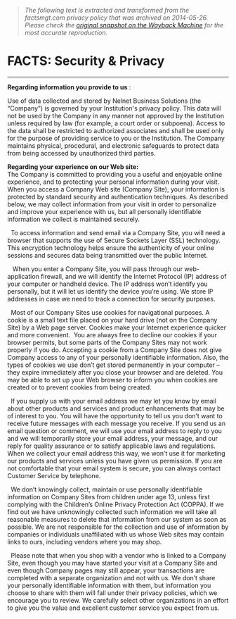 > *The following text is extracted and transformed from the factsmgt.com privacy policy that was archived on 2014-05-26. Please check the [original snapshot on the Wayback Machine](https://web.archive.org/web/20140526233251id_/http%3A//www.factsmgt.com/page.cfm%3Fp%3D398) for the most accurate reproduction.*

# FACTS: Security & Privacy

****  


**Regarding information you provide to us** :

Use of data collected and stored by Nelnet Business Solutions (the “Company”) is governed by your Institution's privacy policy. This data will not be used by the Company in any manner not approved by the Institution unless required by law (for example, a court order or subpoena). Access to the data shall be restricted to authorized associates and shall be used only for the purpose of providing service to you or the Institution. The Company maintains physical, procedural, and electronic safeguards to protect data from being accessed by unauthorized third parties.

 **Regarding your experience on our Web site:**  
The Company is committed to providing you a useful and enjoyable online experience, and to protecting your personal information during your visit. When you access a Company Web site (Company Site), your information is protected by standard security and authentication techniques. As described below, we may collect information from your visit in order to personalize and improve your experience with us, but all personally identifiable information we collect is maintained securely.

  To access information and send email via a Company Site, you will need a browser that supports the use of Secure Sockets Layer (SSL) technology. This encryption technology helps ensure the authenticity of your online sessions and secures data being transmitted over the public Internet.

   When you enter a Company Site, you will pass through our web-application firewall, and we will identify the Internet Protocol (IP) address of your computer or handheld device. The IP address won’t identify you personally, but it will let us identify the device you’re using. We store IP addresses in case we need to track a connection for security purposes.

  Most of our Company Sites use cookies for navigational purposes. A cookie is a small text file placed on your hard drive (not on the Company Site) by a Web page server. Cookies make your Internet experience quicker and more convenient.  You are always free to decline our cookies if your browser permits, but some parts of the Company Sites may not work properly if you do. Accepting a cookie from a Company Site does not give Company access to any of your personally identifiable information. Also, the types of cookies we use don’t get stored permanently in your computer – they expire immediately after you close your browser and are deleted. You may be able to set up your Web browser to inform you when cookies are created or to prevent cookies from being created.

  If you supply us with your email address we may let you know by email about other products and services and product enhancements that may be of interest to you. You will have the opportunity to tell us you don’t want to receive future messages with each message you receive. If you send us an email question or comment, we will use your email address to reply to you and we will temporarily store your email address, your message, and our reply for quality assurance or to satisfy applicable laws and regulations. When we collect your email address this way, we won’t use it for marketing our products and services unless you have given us permission. If you are not comfortable that your email system is secure, you can always contact Customer Service by telephone.

  We don’t knowingly collect, maintain or use personally identifiable information on Company Sites from children under age 13, unless first complying with the Children’s Online Privacy Protection Act (COPPA). If we find out we have unknowingly collected such information we will take all reasonable measures to delete that information from our system as soon as possible. We are not responsible for the collection and use of information by companies or individuals unaffiliated with us whose Web sites may contain links to ours, including vendors where you may shop.

  Please note that when you shop with a vendor who is linked to a Company Site, even though you may have started your visit at a Company Site and even though Company pages may still appear, your transactions are completed with a separate organization and not with us. We don’t share your personally identifiable information with them, but information you choose to share with them will fall under their privacy policies, which we encourage you to review. We carefully select other organizations in an effort to give you the value and excellent customer service you expect from us.
